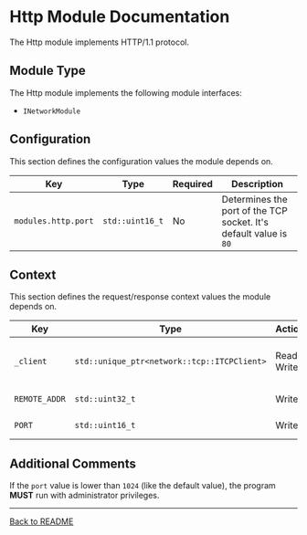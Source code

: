 # Http Module Documentation

The Http module implements HTTP/1.1 protocol.

## Module Type

The Http module implements the following module interfaces:
- `INetworkModule`

## Configuration

This section defines the configuration values the module depends on.

| Key                 | Type           | Required | Description                                                       |
|---------------------|----------------|----------|-------------------------------------------------------------------|
 | `modules.http.port` | `std::uint16_t`| No       | Determines the port of the TCP socket. It's default value is `80` |

## Context

This section defines the request/response context values the module depends on.

| Key           | Type                                        | Actions      | Description                                    |
|---------------|---------------------------------------------|--------------|------------------------------------------------|
 | `_client`     | `std::unique_ptr<network::tcp::ITCPClient>` | Read + Write | A pointer to the client which sent the request | 
 | `REMOTE_ADDR` | `std::uint32_t`                             | Write        | The client's ip address                        |
 | `PORT`        | `std::uint16_t`                             | Write        | The client's port                              | 

## Additional Comments

If the `port` value is lower than `1024` (like the default value), the program **MUST** run with administrator privileges.

---
[Back to README](../../README.md)
